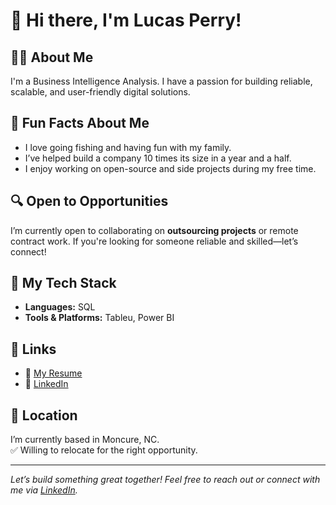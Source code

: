 # 👋 Hi there, I'm Lucas Perry!

## 👨‍💻 About Me

I'm a Business Intelligence Analysis. I have a passion for building reliable, scalable, and user-friendly digital solutions.

## 🌟 Fun Facts About Me

- I love going fishing and having fun with my family.
- I’ve helped build a company 10 times its size in a year and a half.
- I enjoy working on open-source and side projects during my free time.

## 🔍 Open to Opportunities

I’m currently open to collaborating on **outsourcing projects** or remote contract work. If you're looking for someone reliable and skilled—let’s connect!

## 🧰 My Tech Stack

- **Languages:** SQL
- **Tools & Platforms:** Tableu, Power BI

## 📎 Links

- 📄 [My Resume](https://your-resume-link.comhttps://docs.google.com/document/d/1BTwFLaz-6Pw5oYnEfK7DnBUjDsEj_regs8MvoGmV2VY/edit?usp=sharing)
- 🔗 [LinkedIn](https://linkedin.com/in/lucasjperry)

## 📍 Location

I’m currently based in Moncure, NC.  
✅ Willing to relocate for the right opportunity.

---

*Let’s build something great together! Feel free to reach out or connect with me via [LinkedIn](https://linkedin.com/in/your-profile).*
